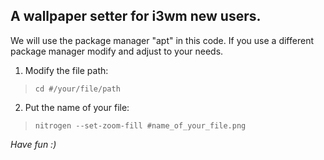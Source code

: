 ## A wallpaper setter for i3wm new users.

 We will use the package manager "apt" in this code. If you use a different package manager modify and adjust to your needs.

 1. Modify the file path:

    

>     cd #/your/file/path

2. Put the name of your file:



> `nitrogen --set-zoom-fill #name_of_your_file.png`

*Have fun :)*
